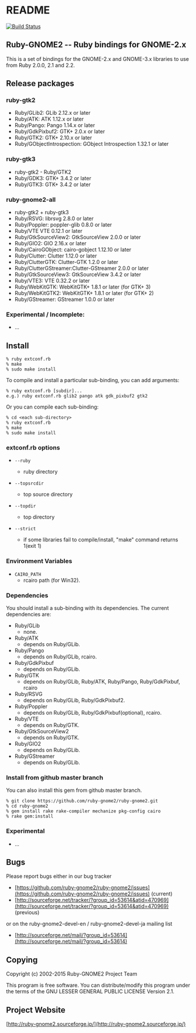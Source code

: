 # README

[![Build Status](https://travis-ci.org/ruby-gnome2/ruby-gnome2.svg?branch=master)](https://travis-ci.org/ruby-gnome2/ruby-gnome2)

## Ruby-GNOME2 -- Ruby bindings for GNOME-2.x

This is a set of bindings for the GNOME-2.x and GNOME-3.x libraries to
use from Ruby 2.0.0, 2.1 and 2.2.

## Release packages

### ruby-gtk2

* Ruby/GLib2:           GLib 2.12.x or later
* Ruby/ATK:             ATK 1.12.x or later
* Ruby/Pango:           Pango 1.14.x or later
* Ruby/GdkPixbuf2:      GTK+ 2.0.x or later
* Ruby/GTK2:            GTK+ 2.10.x or later
* Ruby/GObjectIntrospection: GObject Introspection 1.32.1 or later

### ruby-gtk3

* ruby-gtk2 - Ruby/GTK2
* Ruby/GDK3:            GTK+ 3.4.2 or later
* Ruby/GTK3:            GTK+ 3.4.2 or later

### ruby-gnome2-all

* ruby-gtk2 + ruby-gtk3
* Ruby/RSVG:            librsvg 2.8.0 or later
* Ruby/Poppler:         poppler-glib 0.8.0 or later
* Ruby/VTE              VTE 0.12.1 or later
* Ruby/GtkSourceView2:  GtkSourceView 2.0.0 or later
* Ruby/GIO2:            GIO 2.16.x or later
* Ruby/CairoGObject:    cairo-gobject 1.12.10 or later
* Ruby/Clutter:         Clutter 1.12.0 or later
* Ruby/ClutterGTK:      Clutter-GTK 1.2.0 or later
* Ruby/ClutterGStreamer:Clutter-GStreamer 2.0.0 or later
* Ruby/GtkSourceView3:  GtkSourceView 3.4.2 or later
* Ruby/VTE3:            VTE 0.32.2 or later
* Ruby/WebKitGTK:       WebKitGTK+ 1.8.1 or later (for GTK+ 3)
* Ruby/WebKitGTK2:      WebKitGTK+ 1.8.1 or later (for GTK+ 2)
* Ruby/GStreamer:       GStreamer 1.0.0 or later

### Experimental / Incomplete:

* ...

## Install

    % ruby extconf.rb
    % make
    % sudo make install

To compile and install a particular sub-binding, you can add arguments:

    % ruby extconf.rb [subdir]...
    e.g.) ruby extconf.rb glib2 pango atk gdk_pixbuf2 gtk2

Or you can compile each sub-binding:

    % cd <each sub-directory>
    % ruby extconf.rb
    % make
    % sudo make install

### extconf.rb options

* `--ruby`
  * ruby directory

* `--topsrcdir`
  * top source directory

* `--topdir`
  * top directory

* `--strict`
  * if some libraries fail to compile/install, "make"
    command returns 1(exit 1)

### Environment Variables

* `CAIRO_PATH`
  * rcairo path (for Win32).

### Dependencies

You should install a sub-binding with its dependencies.  The
current dependencies are:

* Ruby/GLib
  * none.
* Ruby/ATK
  * depends on Ruby/GLib.
* Ruby/Pango
  * depends on Ruby/GLib, rcairo.
* Ruby/GdkPixbuf
  * depends on Ruby/GLib.
* Ruby/GTK
  * depends on Ruby/GLib, Ruby/ATK, Ruby/Pango,
    Ruby/GdkPixbuf, rcairo
* Ruby/RSVG
  * depends on Ruby/GLib, Ruby/GdkPixbuf2.
* Ruby/Poppler
  * depends on Ruby/GLib, Ruby/GdkPixbuf(optional), rcairo.
* Ruby/VTE
  * depends on Ruby/GTK.
* Ruby/GtkSourceView2
  * depends on Ruby/GTK.
* Ruby/GIO2
  * depends on Ruby/GLib.
* Ruby/GStreamer
  * depends on Ruby/GLib.

### Install from github master branch

You can also install this gem from github master branch.

    % git clone https://github.com/ruby-gnome2/ruby-gnome2.git
    % cd ruby-gnome2
    % gem install rake rake-compiler mechanize pkg-config cairo
    % rake gem:install

### Experimental

* ...

## Bugs

Please report bugs either in our bug tracker

* [https://github.com/ruby-gnome2/ruby-gnome2/issues](https://github.com/ruby-gnome2/ruby-gnome2/issues) (current)
* [http://sourceforge.net/tracker/?group_id=53614&atid=470969](http://sourceforge.net/tracker/?group_id=53614&atid=470969) (previous)

or on the ruby-gnome2-devel-en / ruby-gnome2-devel-ja mailing list

* [http://sourceforge.net/mail/?group_id=53614](http://sourceforge.net/mail/?group_id=53614)

## Copying

Copyright (c) 2002-2015 Ruby-GNOME2 Project Team

This program is free software.
You can distribute/modify this program under the terms of
the GNU LESSER GENERAL PUBLIC LICENSE Version 2.1.

## Project Website

[http://ruby-gnome2.sourceforge.jp/](http://ruby-gnome2.sourceforge.jp/)
